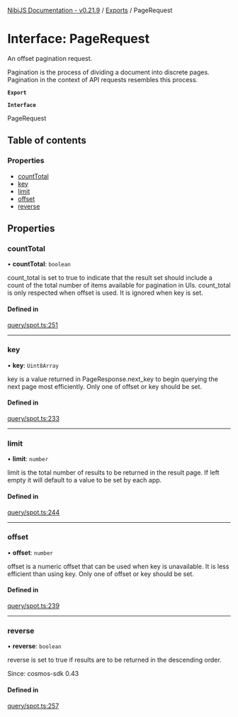 [NibiJS Documentation - v0.21.9](../intro.md) / [Exports](../modules.md) / PageRequest

# Interface: PageRequest

An offset pagination request.

Pagination is the process of dividing a document into discrete pages.
Pagination in the context of API requests resembles this process.

**`Export`**

**`Interface`**

PageRequest

## Table of contents

### Properties

- [countTotal](PageRequest.md#counttotal)
- [key](PageRequest.md#key)
- [limit](PageRequest.md#limit)
- [offset](PageRequest.md#offset)
- [reverse](PageRequest.md#reverse)

## Properties

### countTotal

• **countTotal**: `boolean`

count_total is set to true to indicate that the result set should include
a count of the total number of items available for pagination in UIs.
count_total is only respected when offset is used. It is ignored when key
is set.

#### Defined in

[query/spot.ts:251](https://github.com/NibiruChain/ts-sdk/blob/6e888c2/packages/nibijs/src/query/spot.ts#L251)

---

### key

• **key**: `Uint8Array`

key is a value returned in PageResponse.next_key to begin
querying the next page most efficiently. Only one of offset or key
should be set.

#### Defined in

[query/spot.ts:233](https://github.com/NibiruChain/ts-sdk/blob/6e888c2/packages/nibijs/src/query/spot.ts#L233)

---

### limit

• **limit**: `number`

limit is the total number of results to be returned in the result page.
If left empty it will default to a value to be set by each app.

#### Defined in

[query/spot.ts:244](https://github.com/NibiruChain/ts-sdk/blob/6e888c2/packages/nibijs/src/query/spot.ts#L244)

---

### offset

• **offset**: `number`

offset is a numeric offset that can be used when key is unavailable.
It is less efficient than using key. Only one of offset or key should
be set.

#### Defined in

[query/spot.ts:239](https://github.com/NibiruChain/ts-sdk/blob/6e888c2/packages/nibijs/src/query/spot.ts#L239)

---

### reverse

• **reverse**: `boolean`

reverse is set to true if results are to be returned in the descending order.

Since: cosmos-sdk 0.43

#### Defined in

[query/spot.ts:257](https://github.com/NibiruChain/ts-sdk/blob/6e888c2/packages/nibijs/src/query/spot.ts#L257)
